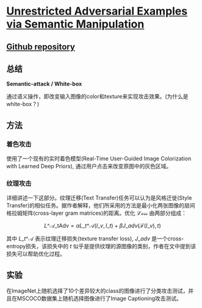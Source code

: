 # [Unrestricted Adversarial Examples via Semantic Manipulation](https://arxiv.org/abs/1904.06347)

## [Github repository](https://github.com/AI-secure/Big-but-Invisible-Adversarial-Attack)

## 总结
**Semantic-attack / White-box**

通过语义操作，即改变输入图像的color和texture来实现攻击效果。(为什么是white-box？)

## 方法
### 着色攻击
使用了一个现有的实时着色模型(Real-Time User-Guided Image Colorization with Learned Deep Priors), 通过用户点击来改变原图中的灰色区域。
### 纹理攻击
详细讲述一下这部分。纹理迁移(Text Transfer)任务可以认为是风格迁徙(Style Transfer)的相似任务。据作者解释，他们所采用的方法是最小化两张图像的层间格拉姆矩阵(cross-layer gram matrices)的距离。优化 $\mathcal{Loss}$ 由两部分组成：

$$ L\^{\mathcal{A}}\_{\text{tAdv}} = \alpha L\_{t}\^{\mathcal{A}} (I\_{v}, I\_{t}) + \beta J\_{adv}(\mathcal{F}(I\_{v}), t) $$

其中 $L\_{t}\^{\mathcal{A}}$ 表示纹理迁移损失(texture transfer loss), $J\_{adv}$ 是一个cross-entropy损失，该损失中的 $t$ 似乎是提供纹理的源图像的类别，作者在文中提到该损失可以帮助优化过程。

## 实验
在ImageNet上随机选择了10个差异较大的class的图像进行了分类攻击测试，并且在MSCOCO数据集上随机选择图像进行了Image Captioning攻击测试。
